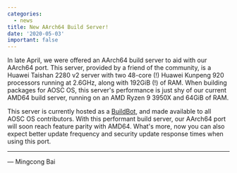 ```yaml
---
categories:
  - news
title: New AArch64 Build Server!
date: '2020-05-03'
important: false
---
```


In late April, we were offered an AArch64 build server to aid with our AArch64 port. This server, provided by a friend of the community, is a Huawei Taishan 2280 v2 server with two 48-core (!) Huawei Kunpeng 920 processors running at 2.6GHz, along with 192GiB (!) of RAM. When building packages for AOSC OS, this server's performance is just shy of our current AMD64 build server, running on an AMD Ryzen 9 3950X and 64GiB of RAM.

This server is currently hosted as a [BuildBot](https://wiki.aosc.io/en/developers/buildbots), and made available to all AOSC OS contributors. With this performant build server, our AArch64 port will soon reach feature parity with AMD64. What's more, now you can also expect better update frequency and security update response times when using this port.

----

— Mingcong Bai

